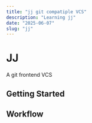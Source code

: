 ```yaml
---
title: "jj git compatiple VCS"
description: "Learning jj"
date: "2025-06-07"
slug: "jj"
---
```


# JJ 

A git frontend VCS

## Getting Started
## Workflow